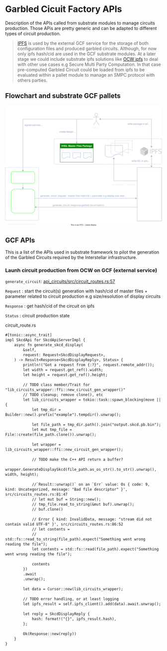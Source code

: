 # Garbled Cicuit Factory APIs

Description of the APIs called from substrate modules to manage circuits production. Those APis are pretty generic and can be adapted to different types of circuit production.

> [IPFS](https://ipfs.io/) is used by the external GCF service for the storage of both configuration files and produced garbled circuits. Although, for now only ipfs hash/cid are used in the GCF substrate modules. At a later stage we could include substrate ipfs solutions like [OCW ipfs](https://rs-ipfs.github.io/offchain-ipfs-manual/) to deal with other use cases e.g Secure Multi Party Computation. In that case pre-computed Garbled Circuit could be loaded from ipfs to be evaluated within a pallet module to manage an SMPC protocol with others parties.

## Flowchart and  substrate GCF pallets

![FC GCF pallets](./fig/GCF-Substrate.svg)


## GCF APIs
This is a list of the APIs used in substrate framework to pilot the generation of the Garbled Circuits required  by the Interstellar infrastructure.

### Launh circuit production from OCW on GCF (external service)

`generate_circuit`: [api_circuits/src/circuit_routes.rs:57](https://github.com/Interstellar-Network/api_circuits/blob/main/src/circuits_routes.rs#L57)

`Request`   : start the circuit(s) generation with hash/cid  of master files + parameter related to circuit production e.g size/resolution of display circuits

`Response`  : get hash/cid of the circuit on ipfs

`Status`    : circuit production state


circuit_route.rs
```rust,editable
#[tonic::async_trait]
impl SkcdApi for SkcdApiServerImpl {
    async fn generate_skcd_display(
        &self,
        request: Request<SkcdDisplayRequest>,
    ) -> Result<Response<SkcdDisplayReply>, Status> {
        println!("Got a request from {:?}", request.remote_addr());
        let width = request.get_ref().width;
        let height = request.get_ref().height;

        // TODO class member/Trait for "lib_circuits_wrapper::ffi::new_circuit_gen_wrapper()"
        // TODO cleanup; remove clone(), etc
        let lib_circuits_wrapper = tokio::task::spawn_blocking(move || {
            let tmp_dir = Builder::new().prefix("example").tempdir().unwrap();

            let file_path = tmp_dir.path().join("output.skcd.pb.bin");
            let mut tmp_file = File::create(file_path.clone()).unwrap();

            let wrapper = lib_circuits_wrapper::ffi::new_circuit_gen_wrapper();

            // TODO make the C++ API return a buffer?
            wrapper.GenerateDisplaySkcd(file_path.as_os_str().to_str().unwrap(), width, height);

            //`Result::unwrap()` on an `Err` value: Os { code: 9, kind: Uncategorized, message: "Bad file descriptor" }', src/circuits_routes.rs:81:47
            // let mut buf = String::new();
            // tmp_file.read_to_string(&mut buf).unwrap();
            // buf.clone()

            // Error { kind: InvalidData, message: "stream did not contain valid UTF-8" }', src/circuits_routes.rs:86:52
            // let contents =
            //     std::fs::read_to_string(file_path).expect("Something went wrong reading the file");
            let contents = std::fs::read(file_path).expect("Something went wrong reading the file");

            contents
        })
        .await
        .unwrap();

        let data = Cursor::new(lib_circuits_wrapper);

        // TODO error handling, or at least logging
        let ipfs_result = self.ipfs_client().add(data).await.unwrap();

        let reply = SkcdDisplayReply {
            hash: format!("{}", ipfs_result.hash),
        };

        Ok(Response::new(reply))
    }
}
```